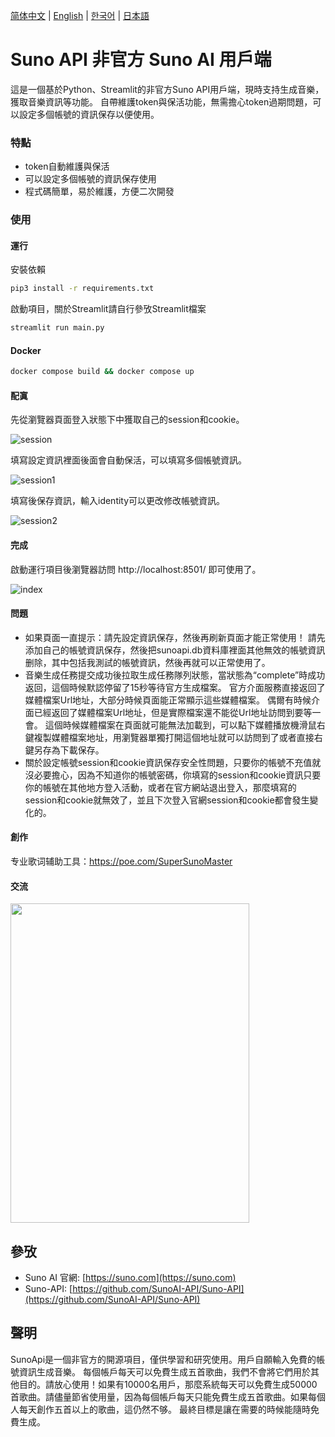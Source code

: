 [简体中文](README_ZH.md) | [English](README.md) | [한국어](README_KR.md) | [日本語](README_JP.md)

# Suno API 非官方 Suno AI 用戶端

這是一個基於Python、Streamlit的非官方Suno API用戶端，現時支持生成音樂，獲取音樂資訊等功能。
自帶維護token與保活功能，無需擔心token過期問題，可以設定多個帳號的資訊保存以便使用。

### 特點

- token自動維護與保活
- 可以設定多個帳號的資訊保存使用
- 程式碼簡單，易於維護，方便二次開發

### 使用

#### 運行

安裝依賴

```bash
pip3 install -r requirements.txt
```

啟動項目，關於Streamlit請自行參攷Streamlit檔案

```bash
streamlit run main.py
```

#### Docker

```bash
docker compose build && docker compose up
```


#### 配寘

先從瀏覽器頁面登入狀態下中獲取自己的session和cookie。

![session](https://sunoapi.net/images/session.png)

填寫設定資訊裡面後面會自動保活，可以填寫多個帳號資訊。

![session1](https://sunoapi.net/images/session1.png)

填寫後保存資訊，輸入identity可以更改修改帳號資訊。

![session2](https://sunoapi.net/images/session2.png)

#### 完成

啟動運行項目後瀏覽器訪問 http://localhost:8501/ 即可使用了。

![index](https://sunoapi.net/images/index.png)


#### 問題

- 如果頁面一直提示：請先設定資訊保存，然後再刷新頁面才能正常使用！ 請先添加自己的帳號資訊保存，然後把sunoapi.db資料庫裡面其他無效的帳號資訊删除，其中包括我測試的帳號資訊，然後再就可以正常使用了。
- 音樂生成任務提交成功後拉取生成任務隊列狀態，當狀態為“complete”時成功返回，這個時候默認停留了15秒等待官方生成檔案。 官方介面服務直接返回了媒體檔案Url地址，大部分時候頁面能正常顯示這些媒體檔案。 偶爾有時候介面已經返回了媒體檔案Url地址，但是實際檔案還不能從Url地址訪問到要等一會。 這個時候媒體檔案在頁面就可能無法加載到，可以點下媒體播放機滑鼠右鍵複製媒體檔案地址，用瀏覽器單獨打開這個地址就可以訪問到了或者直接右鍵另存為下載保存。
- 關於設定帳號session和cookie資訊保存安全性問題，只要你的帳號不充值就沒必要擔心，因為不知道你的帳號密碼，你填寫的session和cookie資訊只要你的帳號在其他地方登入活動，或者在官方網站退出登入，那麼填寫的session和cookie就無效了，並且下次登入官網session和cookie都會發生變化的。


#### 創作

专业歌词辅助工具：https://poe.com/SuperSunoMaster


#### 交流

<img src="https://sunoapi.net/images/wechat.jpg" width="382px" height="511px" />


## 參攷

- Suno AI 官網: [https://suno.com](https://suno.com)
- Suno-API: [https://github.com/SunoAI-API/Suno-API](https://github.com/SunoAI-API/Suno-API)


## 聲明

SunoApi是一個非官方的開源項目，僅供學習和研究使用。用戶自願輸入免費的帳號資訊生成音樂。 每個帳戶每天可以免費生成五首歌曲，我們不會將它們用於其他目的。請放心使用！如果有10000名用戶，那麼系統每天可以免費生成50000首歌曲。請儘量節省使用量，因為每個帳戶每天只能免費生成五首歌曲。如果每個人每天創作五首以上的歌曲，這仍然不够。 最終目標是讓在需要的時候能隨時免費生成。
